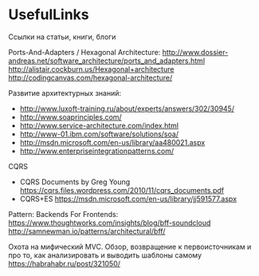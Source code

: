 # UsefulLinks
Ссылки на статьи, книги, блоги

Ports-And-Adapters / Hexagonal Architecture:
http://www.dossier-andreas.net/software_architecture/ports_and_adapters.html
http://alistair.cockburn.us/Hexagonal+architecture
http://codingcanvas.com/hexagonal-architecture/


Развитие архитектурных знаний:
* http://www.luxoft-training.ru/about/experts/answers/302/30945/
* http://www.soaprinciples.com/
* http://www.service-architecture.com/index.html
* http://www-01.ibm.com/software/solutions/soa/
* http://msdn.microsoft.com/en-us/library/aa480021.aspx
* http://www.enterpriseintegrationpatterns.com/


CQRS
* CQRS Documents by Greg Young
https://cqrs.files.wordpress.com/2010/11/cqrs_documents.pdf
* CQRS+ES https://msdn.microsoft.com/en-us/library/jj591577.aspx

Pattern: Backends For Frontends:
https://www.thoughtworks.com/insights/blog/bff-soundcloud
http://samnewman.io/patterns/architectural/bff/

Охота на мифический MVC. Обзор, возвращение к первоисточникам и про то, как анализировать и выводить шаблоны самому
https://habrahabr.ru/post/321050/
